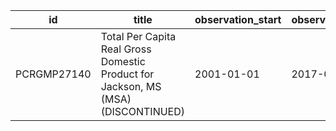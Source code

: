 | id          | title                                                                             | observation_start   | observation_end   |
|-------------|-----------------------------------------------------------------------------------|---------------------|-------------------|
| PCRGMP27140 | Total Per Capita Real Gross Domestic Product for Jackson, MS (MSA) (DISCONTINUED) | 2001-01-01          | 2017-01-01        |